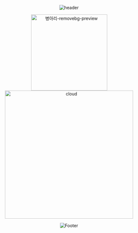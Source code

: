 <div align="center">

![header](https://capsule-render.vercel.app/api?type=egg&color=FFFF00&height=200&section=header&text=Hello,&nbsp;I'm&nbsp;SinHeung✌️&fontSize=50)

<img width="247" alt="병아리-removebg-preview" src="https://user-images.githubusercontent.com/80873447/191020390-9b0f76d7-28fe-4582-acf4-953cc438dc10.png">
<img width="416" alt="cloud" src="https://user-images.githubusercontent.com/80873447/191023668-a18b22b7-af3f-4255-a51a-50b76946b1b0.png">

![Footer](https://capsule-render.vercel.app/api?type=egg&color=FFFF00&height=200&section=footer)
</div>
